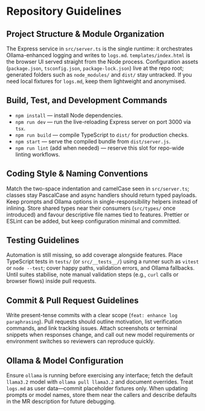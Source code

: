 # Repository Guidelines

## Project Structure & Module Organization
The Express service in `src/server.ts` is the single runtime: it orchestrates Ollama-enhanced logging and writes to `logs.md`. `templates/index.html` is the browser UI served straight from the Node process. Configuration assets (`package.json`, `tsconfig.json`, `package-lock.json`) live at the repo root; generated folders such as `node_modules/` and `dist/` stay untracked. If you need local fixtures for `logs.md`, keep them lightweight and anonymised.

## Build, Test, and Development Commands
- `npm install` — install Node dependencies.
- `npm run dev` — run the live-reloading Express server on port 3000 via `tsx`.
- `npm run build` — compile TypeScript to `dist/` for production checks.
- `npm start` — serve the compiled bundle from `dist/server.js`.
- `npm run lint` (add when needed) — reserve this slot for repo-wide linting workflows.

## Coding Style & Naming Conventions
Match the two-space indentation and camelCase seen in `src/server.ts`; classes stay PascalCase and async handlers should return typed payloads. Keep prompts and Ollama options in single-responsibility helpers instead of inlining. Store shared types near their consumers (`src/types/` once introduced) and favour descriptive file names tied to features. Prettier or ESLint can be added, but keep configuration minimal and committed.

## Testing Guidelines
Automation is still missing, so add coverage alongside features. Place TypeScript tests in `tests/` (or `src/__tests__/`) using a runner such as `vitest` or `node --test`; cover happy paths, validation errors, and Ollama fallbacks. Until suites stabilise, note manual validation steps (e.g., `curl` calls or browser flows) inside pull requests.

## Commit & Pull Request Guidelines
Write present-tense commits with a clear scope (`feat: enhance log paraphrasing`). Pull requests should outline motivation, list verification commands, and link tracking issues. Attach screenshots or terminal snippets when responses change, and call out new model requirements or environment switches so reviewers can reproduce quickly.

## Ollama & Model Configuration
Ensure `ollama` is running before exercising any interface; fetch the default `llama3.2` model with `ollama pull llama3.2` and document overrides. Treat `logs.md` as user data—commit placeholder fixtures only. When updating prompts or model names, store them near the callers and describe defaults in the MR description for future debugging.
